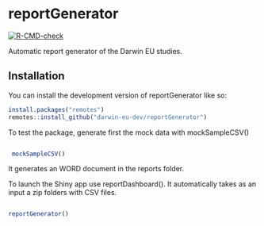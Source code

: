 
<!-- README.md is generated from README.Rmd. Please edit that file -->

# reportGenerator

<!-- badges: start -->

[![R-CMD-check](https://github.com/darwin-eu-dev/ReportGenerator/actions/workflows/R-CMD-check.yaml/badge.svg)](https://github.com/darwin-eu-dev/ReportGenerator/actions/workflows/R-CMD-check.yaml)
<!-- badges: end -->

Automatic report generator of the Darwin EU studies.

## Installation

You can install the development version of reportGenerator like so:

``` r
install.packages("remotes")
remotes::install_github("darwin-eu-dev/reportGenerator")
```

To test the package, generate first the mock data with mockSampleCSV()

``` r

 mockSampleCSV()
```

It generates an WORD document in the reports folder.

To launch the Shiny app use reportDashboard(). It automatically takes as
an input a zip folders with CSV files.

``` r

reportGenerator()
```
